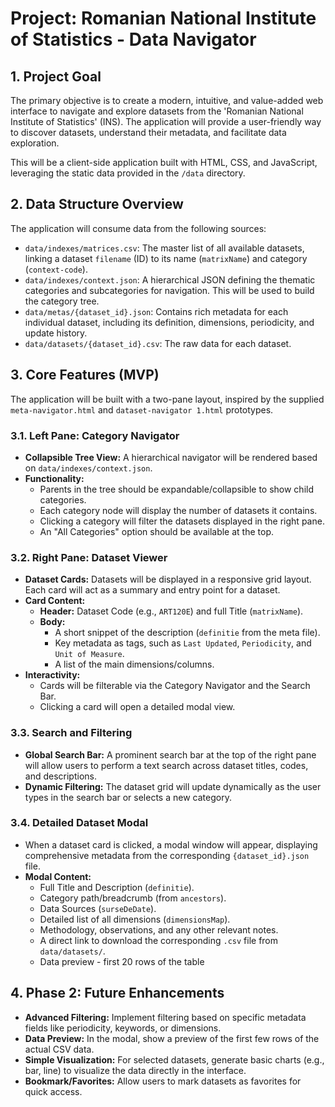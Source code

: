 # Project: Romanian National Institute of Statistics - Data Navigator

## 1. Project Goal

The primary objective is to create a modern, intuitive, and value-added web interface to navigate and explore datasets from the 'Romanian National Institute of Statistics' (INS). The application will provide a user-friendly way to discover datasets, understand their metadata, and facilitate data exploration.

This will be a client-side application built with HTML, CSS, and JavaScript, leveraging the static data provided in the `/data` directory.

## 2. Data Structure Overview

The application will consume data from the following sources:

-   `data/indexes/matrices.csv`: The master list of all available datasets, linking a dataset `filename` (ID) to its name (`matrixName`) and category (`context-code`).
-   `data/indexes/context.json`: A hierarchical JSON defining the thematic categories and subcategories for navigation. This will be used to build the category tree.
-   `data/metas/{dataset_id}.json`: Contains rich metadata for each individual dataset, including its definition, dimensions, periodicity, and update history.
-   `data/datasets/{dataset_id}.csv`: The raw data for each dataset.

## 3. Core Features (MVP)

The application will be built with a two-pane layout, inspired by the supplied `meta-navigator.html` and `dataset-navigator 1.html` prototypes.

### 3.1. Left Pane: Category Navigator

-   **Collapsible Tree View:** A hierarchical navigator will be rendered based on `data/indexes/context.json`.
-   **Functionality:**
    -   Parents in the tree should be expandable/collapsible to show child categories.
    -   Each category node will display the number of datasets it contains.
    -   Clicking a category will filter the datasets displayed in the right pane.
    -   An "All Categories" option should be available at the top.

### 3.2. Right Pane: Dataset Viewer

-   **Dataset Cards:** Datasets will be displayed in a responsive grid layout. Each card will act as a summary and entry point for a dataset.
-   **Card Content:**
    -   **Header:** Dataset Code (e.g., `ART120E`) and full Title (`matrixName`).
    -   **Body:**
        -   A short snippet of the description (`definitie` from the meta file).
        -   Key metadata as tags, such as `Last Updated`, `Periodicity`, and `Unit of Measure`.
        -   A list of the main dimensions/columns.
-   **Interactivity:**
    -   Cards will be filterable via the Category Navigator and the Search Bar.
    -   Clicking a card will open a detailed modal view.

### 3.3. Search and Filtering

-   **Global Search Bar:** A prominent search bar at the top of the right pane will allow users to perform a text search across dataset titles, codes, and descriptions.
-   **Dynamic Filtering:** The dataset grid will update dynamically as the user types in the search bar or selects a new category.

### 3.4. Detailed Dataset Modal

-   When a dataset card is clicked, a modal window will appear, displaying comprehensive metadata from the corresponding `{dataset_id}.json` file.
-   **Modal Content:**
    -   Full Title and Description (`definitie`).
    -   Category path/breadcrumb (from `ancestors`).
    -   Data Sources (`surseDeDate`).
    -   Detailed list of all dimensions (`dimensionsMap`).
    -   Methodology, observations, and any other relevant notes.
    -   A direct link to download the corresponding `.csv` file from `data/datasets/`.
    -   Data preview - first 20 rows of the table

## 4. Phase 2: Future Enhancements

-   **Advanced Filtering:** Implement filtering based on specific metadata fields like periodicity, keywords, or dimensions.
-   **Data Preview:** In the modal, show a preview of the first few rows of the actual CSV data.
-   **Simple Visualization:** For selected datasets, generate basic charts (e.g., bar, line) to visualize the data directly in the interface.
-   **Bookmark/Favorites:** Allow users to mark datasets as favorites for quick access.

